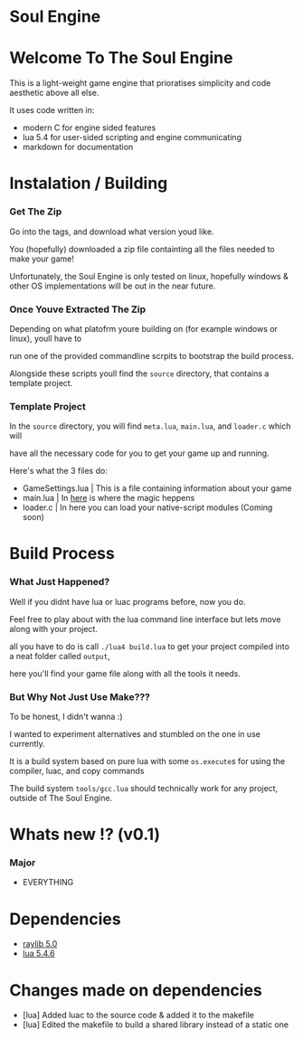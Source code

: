 # Soul Engine


# Welcome To The Soul Engine

This is a light-weight game engine that prioratises simplicity and code aesthetic above all else.

It uses code written in:
 - modern C for engine sided features
 - lua 5.4 for user-sided scripting and engine communicating
 - markdown for documentation


# Instalation / Building

### Get The Zip

Go into the tags, and download what version youd like.

You (hopefully) downloaded a zip file containting all the files needed to make your game!

Unfortunately, the Soul Engine is only tested on linux, hopefully windows & other OS implementations will be out in the near future.

### Once Youve Extracted The Zip

Depending on what platofrm youre building on (for example windows or linux), youll have to

run one of the provided commandline scrpits to bootstrap the build process.

Alongside these scripts youll find the `source` directory, that contains a template project.

### Template Project

In the `source` directory, you will find `meta.lua`, `main.lua`, and `loader.c` which will

have all the necessary code for you to get your game up and running.

Here's what the 3 files do:
 - GameSettings.lua | This is a file containing information about your game
 - main.lua         | In [here]( #mlua ) is where the magic heppens
 - loader.c         | In here you can load your native-script modules (Coming soon)


# Build Process

### What Just Happened?

Well if you didnt have lua or luac programs before, now you do.

Feel free to play about with the lua command line interface but lets move along with your project.

all you have to do is call `./lua4 build.lua` to get your project compiled into a neat folder called `output`,

here you'll find your game file along with all the tools it needs.


### But Why Not Just Use Make???

To be honest, I didn't wanna :)

I wanted to experiment alternatives and stumbled on the one in use currently.

It is a build system based on pure lua with some `os.execute`s for using the compiler, luac, and copy commands

The build system `tools/gcc.lua` should technically work for any project, outside of The Soul Engine.


# Whats new !? (v0.1)

### Major

- EVERYTHING


# Dependencies

 - [raylib 5.0]( https://github.com/raysan5/raylib/releases/tag/5.0 )
 - [lua 5.4.6](  https://github.com/lua/lua/releases/tag/v5.4.6 )


# Changes made on dependencies

 - [lua]    Added luac to the source code & added it to the makefile
 - [lua]    Edited the makefile to build a shared library instead of a static one
